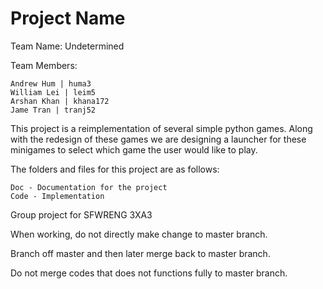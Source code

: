 # Project Name

Team Name: Undetermined

Team Members:

    Andrew Hum | huma3  
    William Lei | leim5  
    Arshan Khan | khana172  
    Jame Tran | tranj52  



This project is a reimplementation of several simple python games. Along with the redesign of these games we are designing a launcher
for these minigames to select which game the user would like to play.

The folders and files for this project are as follows:

    Doc - Documentation for the project
    Code - Implementation



Group project for SFWRENG 3XA3

When working, do not directly make change to master branch.

Branch off master and then later merge back to master branch.

Do not merge codes that does not functions fully to master branch.